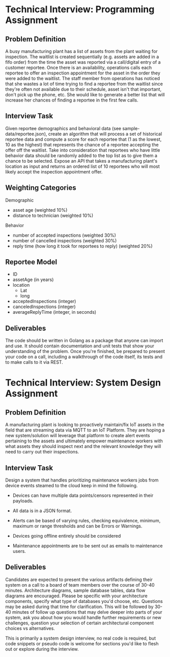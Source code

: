 # Technical Interview: Programming Assignment

## Problem Definition

A busy manufacturing plant has a list of assets from the plant waiting for inspection. The waitlist is created sequentially (e.g. assets are added in a fifo order) from the time the asset was reported via a call/digital entry of a customer reportee.  Once there is an availability, operations calls each reportee to offer an inspection appointment for the asset in the order they were added to the waitlist. The staff member from operations has noticed that she wastes a lot of time trying to find a reportee from the waitlist since they&#39;re often not available due to their schedule, asset isn't that important, don&#39;t pick up the phone, etc.  She would like to generate a better list that will increase her chances of finding a reportee in the first few calls.

## Interview Task

Given reportee demographics and behavioral data (see sample-data/reportee.json), create an algorithm that will process a set of historical reportee data and compute a score for each reportee that (1 as the lowest, 10 as the highest) that represents the chance of a reportee accepting the offer off the waitlist. Take into consideration that reportees who have little behavior data should be randomly added to the top list as to give them a chance to be selected. Expose an API that takes a manufacturing plant's location as input and returns an ordered list of 10 reportees who will most likely accept the inspection appointment offer.

## Weighting Categories

Demographic

- asset age  (weighted 10%)
- distance to technician (weighted 10%)

Behavior

- number of accepted inspections (weighted 30%)
- number of cancelled inspections (weighted 30%)
- reply time (how long it took for reportees to reply) (weighted 20%)

## Reportee Model

- ID
- assetAge (in years)
- location
  - Lat
  - long
- acceptedInspections (integer)
- canceledInspections (integer)
- averageReplyTime (integer, in seconds)

## Deliverables

The code should be written in Golang as a package that anyone can import and use. It should contain documentation and unit tests that show your understanding of the problem. Once you&#39;re finished, be prepared to present your code on a call, including a walkthrough of the code itself, its tests and to make calls to it via REST.


# Technical Interview: System Design Assignment

## Problem Definition

A manufacturing plant is looking to proactively maintain/fix IoT assets in the field that are streaming data via MQTT to an IoT Platform. They are hoping a new system/solution will leverage that platform to create alert events pertaining to the assets and ultimately empower maintenance workers with what assets they should inspect next and the relevant knowledge they will need to carry out their inspections.

## Interview Task

Design a system that handles prioritizing maintenance workers jobs from device events steamed to the cloud keep in mind the following. 

- Devices can have multiple data points/censors represented in their payloads.

- All data is in a JSON format.

- Alerts can be based of varying rules, checking equivalence, minimum, maximum or range thresholds and can be Errors or Warnings. 

- Devices going offline entirely should be considered

- Maintenance appointments are to be sent out as emails to maintenance users.

## Deliverables

Candidates are expected to present the various artifacts defining their system on a call to a board of team members over the course of 30-40 minutes. Architecture diagrams, sample database tables, data flow diagrams are encouraged. Please be specific with your architecture components, specify what type of databases you'd choose, etc. Questions may be asked during that time for clarification. This will be followed by 30-40 minutes of follow up questions that may delve deeper into parts of your system, ask you about how you would handle further requirements or new challenges, question your selection of certain architectural component choices vs alternatives.

This is primarily a system design interview, no real code is required, but code snippets or pseudo code is welcome for sections you'd like to flesh out or explore during the interview.

